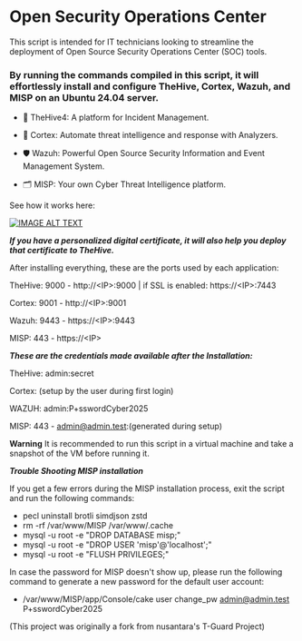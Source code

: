 # Open Security Operations Center

This script is intended for IT technicians looking to streamline the deployment of Open Source Security Operations Center (SOC) tools.

### By running the commands compiled in this script, it will effortlessly install and configure TheHive, Cortex, Wazuh, and MISP on an Ubuntu 24.04 server.


- 🐝 TheHive4: A platform for Incident Management.

- 🧠 Cortex: Automate threat intelligence and response with Analyzers.

- 🛡️ Wazuh: Powerful Open Source Security Information and Event Management System.

- 🗂️ MISP: Your own Cyber Threat Intelligence platform.


See how it works here:

[![IMAGE ALT TEXT](http://img.youtube.com/vi/N1ylCzaRsMg/0.jpg)](https://youtu.be/N1ylCzaRsMg "Github - OpenSOC Project (TheHive, Cortex, WAZUH and MISP)")



***If you have a personalized digital certificate, it will also help you deploy that certificate to TheHive.***


After installing everything, these are the ports used by each application:

TheHive: 9000 - http://\<IP\>:9000  | if SSL is enabled:  https://\<IP\>:7443

Cortex: 9001 - http://\<IP\>:9001

Wazuh: 9443 - https://\<IP\>:9443

MISP: 443 - https://\<IP\>

***These are the credentials made available after the Installation:***

TheHive: admin:secret

Cortex: (setup by the user during first login)

WAZUH: admin:P+sswordCyber2025		
		
MISP: 443 - admin@admin.test:(generated during setup)




**Warning**
It is recommended to run this script in a virtual machine and take a snapshot of the VM before running it.




***Trouble Shooting MISP installation***

If you get a few errors during the MISP installation process, exit the script and run the following commands:
- pecl uninstall brotli simdjson zstd
- rm -rf /var/www/MISP /var/www/.cache
- mysql -u root -e "DROP DATABASE misp;"
- mysql -u root -e "DROP USER 'misp'@'localhost';"
- mysql -u root -e "FLUSH PRIVILEGES;"


In case the password for MISP doesn't show up, please run the following command to generate a new password for the default user account:

- /var/www/MISP/app/Console/cake user change_pw admin@admin.test P+sswordCyber2025

(This project was originally a fork from nusantara's T-Guard Project)
